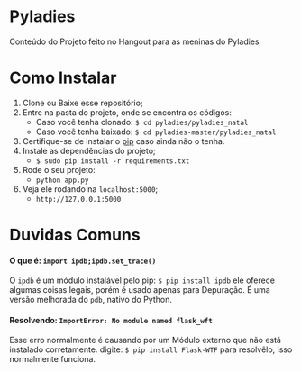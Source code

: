 Pyladies
=======
Conteúdo do Projeto feito no Hangout para as meninas do Pyladies

Como Instalar
===============
1. Clone ou Baixe esse repositório;
2. Entre na pasta do projeto, onde se encontra os códigos:
    - Caso você tenha clonado: `$ cd pyladies/pyladies_natal` 
    - Caso você tenha baixado: `$ cd pyladies-master/pyladies_natal` 
3. Certifique-se de instalar o [pip](http://www.pip-installer.org/en/latest/) caso ainda não o tenha.
4. Instale as dependências do projeto;
    - `$ sudo pip install -r requirements.txt`
5. Rode o seu projeto:
    - ```python app.py```
6. Veja ele rodando na `localhost:5000`;
    - ```http://127.0.0.1:5000```

Duvidas Comuns
===============
#### O que é: `import ipdb;ipdb.set_trace()`
O `ipdb` é um módulo instalável pelo pip: `$ pip install ipdb` ele oferece algumas coisas legais, porém é usado apenas para Depuração. É uma versão melhorada do `pdb`, nativo do Python.

#### Resolvendo: `ImportError: No module named flask_wft`
Esse erro normalmente é causando por um Módulo externo que não está instalado corretamente.
digite: `$ pip install Flask-WTF` para resolvêlo, isso normalmente funciona.
